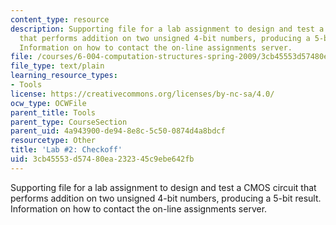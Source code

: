 ```yaml
---
content_type: resource
description: Supporting file for a lab assignment to design and test a CMOS circuit
  that performs addition on two unsigned 4-bit numbers, producing a 5-bit result.
  Information on how to contact the on-line assignments server.
file: /courses/6-004-computation-structures-spring-2009/3cb45553d57480ea232345c9ebe642fb_lab2checkoff.jsim
file_type: text/plain
learning_resource_types:
- Tools
license: https://creativecommons.org/licenses/by-nc-sa/4.0/
ocw_type: OCWFile
parent_title: Tools
parent_type: CourseSection
parent_uid: 4a943900-de94-8e8c-5c50-0874d4a8bdcf
resourcetype: Other
title: 'Lab #2: Checkoff'
uid: 3cb45553-d574-80ea-2323-45c9ebe642fb
---
```

Supporting file for a lab assignment to design and test a CMOS circuit that performs addition on two unsigned 4-bit numbers, producing a 5-bit result. Information on how to contact the on-line assignments server.